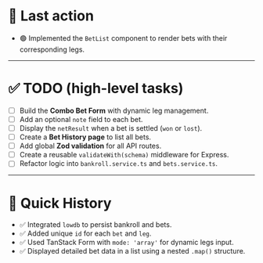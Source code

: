 # 📌 Last action

- 🟢 Implemented the `BetList` component to render bets with their corresponding legs.

---

# ✅ TODO (high-level tasks)

- [ ] Build the **Combo Bet Form** with dynamic leg management.
- [ ] Add an optional `note` field to each bet.
- [ ] Display the `netResult` when a bet is settled (`won` or `lost`).
- [ ] Create a **Bet History page** to list all bets.
- [ ] Add global **Zod validation** for all API routes.
- [ ] Create a reusable `validateWith(schema)` middleware for Express.
- [ ] Refactor logic into `bankroll.service.ts` and `bets.service.ts`.

---

# 🔄 Quick History

- ✅ Integrated `lowdb` to persist bankroll and bets.
- ✅ Added unique `id` for each `bet` and `leg`.
- ✅ Used TanStack Form with `mode: 'array'` for dynamic legs input.
- ✅ Displayed detailed bet data in a list using a nested `.map()` structure.
